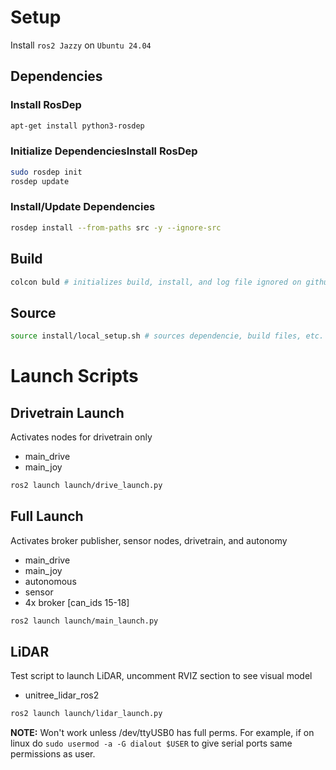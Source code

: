 # Setup

Install `ros2 Jazzy` on `Ubuntu 24.04`

## Dependencies

### Install RosDep

```Bash
apt-get install python3-rosdep
```

### Initialize DependenciesInstall RosDep

```bash
sudo rosdep init
rosdep update
```

### Install/Update Dependencies

```bash
rosdep install --from-paths src -y --ignore-src
```

## Build

```bash
colcon buld # initializes build, install, and log file ignored on github
```

## Source

```bash
source install/local_setup.sh # sources dependencie, build files, etc.
```

# Launch Scripts

## Drivetrain Launch

Activates nodes for drivetrain only

- main_drive
- main_joy

```Bash
ros2 launch launch/drive_launch.py
```

## Full Launch

Activates broker publisher, sensor nodes, drivetrain, and autonomy

- main_drive
- main_joy
- autonomous
- sensor
- 4x broker [can_ids 15-18]

```Bash
ros2 launch launch/main_launch.py
```

## LiDAR

Test script to launch LiDAR, uncomment RVIZ section to see visual model

- unitree_lidar_ros2

```Bash
ros2 launch launch/lidar_launch.py
```

**NOTE:** Won't work unless /dev/ttyUSB0 has full perms. For example, if on linux do `sudo usermod -a -G dialout $USER` to give serial ports same permissions as user.
